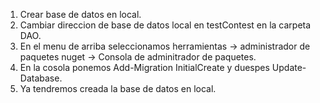 1. Crear base de datos en local.
2. Cambiar direccion de base de datos local en testContest en la carpeta DAO.
3. En el menu de arriba seleccionamos herramientas -> administrador de paquetes nuget -> Consola de adminitrador de paquetes.
4. En la cosola ponemos Add-Migration InitialCreate y duespes Update-Database.
5. Ya tendremos creada la base de datos en local.
